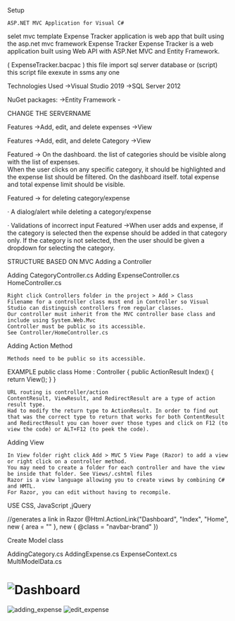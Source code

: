 Setup
  
    ASP.NET MVC Application for Visual C#
   selet mvc template
   Expense Tracker application is web app that built using the asp.net mvc framework 
   Expense Tracker Expense Tracker is a web application built using Web API with ASP.Net MVC and Entity Framework.
   
   ( ExpenseTracker.bacpac )  this file import sql server database
   or
    (script) this script file exexute in ssms
    any one 


Technologies Used ->Visual Studio 2019 ->SQL Server 2012

NuGet packages: ->Entity Framework -
    
  CHANGE THE SERVERNAME
     <connectionStrings>
      <add name="ExpenseContext" connectionString="data source=DESKTOP-T39D065\SQLEXPRESS;    database=ExpenseTracker;persist security info=True;     Integrated Security=SSPI;" providerName="System.Data.SqlClient" />
     </connectionStrings>
   

Features ->Add, edit, and delete expenses ->View 
 
Features ->Add, edit, and delete Category ->View

Featured -> On the dashboard. the list of categories should be visible along with the list of expenses.  
           When the user clicks on any specific category, it should be highlighted and the expense list should be filtered. 
          On the dashboard itself. total expense and total expense limit should be visible.
   
Featured -> for deleting category/expense

·         A dialog/alert while deleting a category/expense

·         Validations of incorrect input
Featured ->When user adds and expense, if the category is selected then the expense should be added in that category only. If the category is not selected, then the user should be given a dropdown for selecting the category.

STRUCTURE BASED ON MVC
Adding a Controller

 Adding CategoryController.cs
 Adding ExpenseController.cs
 HomeController.cs

    Right click Controllers folder in the project > Add > Class
    Filename for a controller class must end in Controller so Visual Studio can distinguish controllers from regular classes.
    Our controller must inherit from the MVC controller base class and include using System.Web.Mvc
    Controller must be public so its accessible.
    See Controller/HomeController.cs

Adding Action Method

    Methods need to be public so its accessible.
   
 EXAMPLE
    public class Home : Controller
    {
        public ActionResult Index()
        {
            return View();
        }
    }

    URL routing is controller/action
    ContentResult, ViewResult, and RedirectResult are a type of action result type.
    Had to modify the return type to ActionResult. In order to find out that was the correct type to return that works for both ContentResult and RedirectResult you can hover over those types and click on F12 (to view the code) or ALT+F12 (to peek the code).

Adding View

    In View folder right click Add > MVC 5 View Page (Razor) to add a view or right click on a controller method.
    You may need to create a folder for each controller and have the view be inside that folder. See Views/.cshtml files
    Razor is a view language allowing you to create views by combining C# and HMTL.
    For Razor, you can edit without having to recompile.
    

USE CSS, JavaScript ,jQuery 

//generates a link in Razor
@Html.ActionLink("Dashboard", "Index", "Home", new { area = "" }, new { @class = "navbar-brand" })

Create  Model class

AddingCategory.cs
AddingExpense.cs
ExpenseContext.cs
MultiModelData.cs

   

    

# ![Dashboard](https://user-images.githubusercontent.com/122620403/212378654-29561907-ef38-4197-beb7-71e2d66cc4d5.png)
![adding_expense](https://user-images.githubusercontent.com/122620403/212378690-e62ff977-b1f4-4419-95f8-f95281a53b1c.png)
![edit_expense](https://user-images.githubusercontent.com/122620403/212378732-def20ce9-42b5-4ac3-a1cd-262829cf449a.png)

